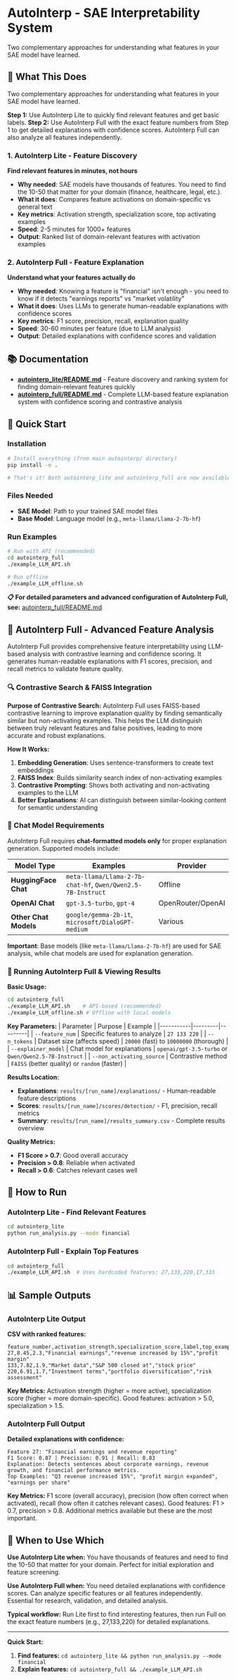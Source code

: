 # AutoInterp - SAE Interpretability System

Two complementary approaches for understanding what features in your SAE model have learned.

## 🎯 What This Does

Two complementary approaches for understanding what features in your SAE model have learned.

**Step 1:** Use AutoInterp Lite to quickly find relevant features and get basic labels. **Step 2:** Use AutoInterp Full with the exact feature numbers from Step 1 to get detailed explanations with confidence scores. AutoInterp Full can also analyze all features independently.

### 1. AutoInterp Lite - Feature Discovery
**Find relevant features in minutes, not hours**

- **Why needed**: SAE models have thousands of features. You need to find the 10-50 that matter for your domain (finance, healthcare, legal, etc.).
- **What it does**: Compares feature activations on domain-specific vs general text
- **Key metrics**: Activation strength, specialization score, top activating examples
- **Speed**: 2-5 minutes for 1000+ features
- **Output**: Ranked list of domain-relevant features with activation examples

### 2. AutoInterp Full - Feature Explanation  
**Understand what your features actually do**

- **Why needed**: Knowing a feature is "financial" isn't enough - you need to know if it detects "earnings reports" vs "market volatility"
- **What it does**: Uses LLMs to generate human-readable explanations with confidence scores
- **Key metrics**: F1 score, precision, recall, explanation quality
- **Speed**: 30-60 minutes per feature (due to LLM analysis)
- **Output**: Detailed explanations with confidence scores and validation


## 📚 Documentation

- **[autointerp_lite/README.md](autointerp_lite/README.md)** - Feature discovery and ranking system for finding domain-relevant features quickly
- **[autointerp_full/README.md](autointerp_full/README.md)** - Complete LLM-based feature explanation system with confidence scoring and contrastive analysis

## 🚀 Quick Start

### Installation
```bash
# Install everything (from main autointerp/ directory)
pip install -e .

# That's it! Both autointerp_lite and autointerp_full are now available
```

### Files Needed
- **SAE Model**: Path to your trained SAE model files
- **Base Model**: Language model (e.g., `meta-llama/Llama-2-7b-hf`)

### Run Examples
```bash
# Run with API (recommended)
cd autointerp_full
./example_LLM_API.sh

# Run offline
./example_LLM_offline.sh
```

**📋 For detailed parameters and advanced configuration of AutoInterp Full, see:** [autointerp_full/README.md](autointerp_full/README.md)

## 🧠 AutoInterp Full - Advanced Feature Analysis

AutoInterp Full provides comprehensive feature interpretability using LLM-based analysis with contrastive learning and confidence scoring. It generates human-readable explanations with F1 scores, precision, and recall metrics to validate feature quality.

### 🔍 Contrastive Search & FAISS Integration

**Purpose of Contrastive Search:**
AutoInterp Full uses FAISS-based contrastive learning to improve explanation quality by finding semantically similar but non-activating examples. This helps the LLM distinguish between truly relevant features and false positives, leading to more accurate and robust explanations.

**How It Works:**
1. **Embedding Generation**: Uses sentence-transformers to create text embeddings
2. **FAISS Index**: Builds similarity search index of non-activating examples  
3. **Contrastive Prompting**: Shows both activating and non-activating examples to the LLM
4. **Better Explanations**: AI can distinguish between similar-looking content for semantic understanding

### 💬 Chat Model Requirements

AutoInterp Full requires **chat-formatted models only** for proper explanation generation. Supported models include:

| Model Type | Examples | Provider |
|------------|----------|----------|
| **HuggingFace Chat** | `meta-llama/Llama-2-7b-chat-hf`, `Qwen/Qwen2.5-7B-Instruct` | Offline |
| **OpenAI Chat** | `gpt-3.5-turbo`, `gpt-4` | OpenRouter/OpenAI |
| **Other Chat Models** | `google/gemma-2b-it`, `microsoft/DialoGPT-medium` | Various |

**Important**: Base models (like `meta-llama/Llama-2-7b-hf`) are used for SAE analysis, while chat models are used for explanation generation.

### 🎯 Running AutoInterp Full & Viewing Results

**Basic Usage:**
```bash
cd autointerp_full
./example_LLM_API.sh    # API-based (recommended)
./example_LLM_offline.sh # Offline with local models
```

**Key Parameters:**
| Parameter | Purpose | Example |
|-----------|---------|---------|
| `--feature_num` | Specific features to analyze | `27 133 220` |
| `--n_tokens` | Dataset size (affects speed) | `20000` (fast) to `10000000` (thorough) |
| `--explainer_model` | Chat model for explanations | `openai/gpt-3.5-turbo` or `Qwen/Qwen2.5-7B-Instruct` |
| `--non_activating_source` | Contrastive method | `FAISS` (better quality) or `random` (faster) |

**Results Location:**
- **Explanations**: `results/[run_name]/explanations/` - Human-readable feature descriptions
- **Scores**: `results/[run_name]/scores/detection/` - F1, precision, recall metrics  
- **Summary**: `results/[run_name]/results_summary.csv` - Complete results overview

**Quality Metrics:**
- **F1 Score > 0.7**: Good overall accuracy
- **Precision > 0.8**: Reliable when activated
- **Recall > 0.6**: Catches relevant cases well

## 🚀 How to Run

### AutoInterp Lite - Find Relevant Features
```bash
cd autointerp_lite
python run_analysis.py --mode financial
```

### AutoInterp Full - Explain Top Features
```bash
cd autointerp_full
./example_LLM_API.sh  # Uses hardcoded features: 27,133,220,17,333
```

## 📊 Sample Outputs

### AutoInterp Lite Output
**CSV with ranked features:**
```csv
feature_number,activation_strength,specialization_score,label,top_examples
27,8.45,2.3,"Financial earnings","revenue increased by 15%","profit margin"
133,7.82,1.9,"Market data","S&P 500 closed at","stock price"
220,6.91,1.7,"Investment terms","portfolio diversification","risk assessment"
```

**Key Metrics:** Activation strength (higher = more active), specialization score (higher = more domain-specific). Good features: activation > 5.0, specialization > 1.5.

### AutoInterp Full Output
**Detailed explanations with confidence:**
```
Feature 27: "Financial earnings and revenue reporting"
F1 Score: 0.87 | Precision: 0.91 | Recall: 0.83
Explanation: Detects sentences about corporate earnings, revenue growth, and financial performance metrics.
Top Examples: "Q3 revenue increased 15%", "profit margin expanded", "earnings per share"
```

**Key Metrics:** F1 score (overall accuracy), precision (how often correct when activated), recall (how often it catches relevant cases). Good features: F1 > 0.7, precision > 0.8. Additional metrics available but these are the most important.

## 🎯 When to Use Which

**Use AutoInterp Lite when:** You have thousands of features and need to find the 10-50 that matter for your domain. Perfect for initial exploration and feature screening.

**Use AutoInterp Full when:** You need detailed explanations with confidence scores. Can analyze specific features or all features independently. Essential for research, validation, and detailed analysis.

**Typical workflow:** Run Lite first to find interesting features, then run Full on the exact feature numbers (e.g., 27,133,220) for detailed explanations.

---

**Quick Start:**
1. **Find features:** `cd autointerp_lite && python run_analysis.py --mode financial`
2. **Explain features:** `cd autointerp_full && ./example_LLM_API.sh`
